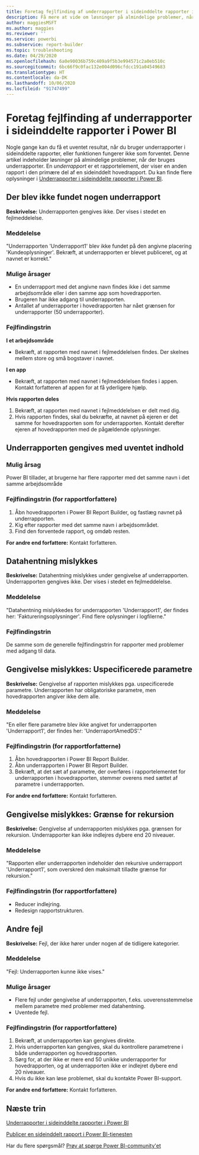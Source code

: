 ```yaml
---
title: Foretag fejlfinding af underrapporter i sideinddelte rapporter i Power BI
description: Få mere at vide om løsninger på almindelige problemer, når du bruger underrapporter, som er rapportelementer i en sideinddelt rapport.
author: maggiesMSFT
ms.author: maggies
ms.reviewer: ''
ms.service: powerbi
ms.subservice: report-builder
ms.topic: troubleshooting
ms.date: 04/29/2020
ms.openlocfilehash: 6a0e90036b759c409a9f5b3e994571c2a0eb510c
ms.sourcegitcommit: 6bc66f9c0fac132e004d096cfdcc191a04549683
ms.translationtype: HT
ms.contentlocale: da-DK
ms.lasthandoff: 10/06/2020
ms.locfileid: "91747499"
---
```

# <a name="troubleshoot-subreports-in-power-bi-paginated-reports"></a>Foretag fejlfinding af underrapporter i sideinddelte rapporter i Power BI

Nogle gange kan du få et uventet resultat, når du bruger underrapporter i sideinddelte rapporter, eller funktionen fungerer ikke som forventet. Denne artikel indeholder løsninger på almindelige problemer, når der bruges underrapporter. En *underrapport* er et rapportelement, der viser en anden rapport i den primære del af en sideinddelt hovedrapport. Du kan finde flere oplysninger i [Underrapporter i sideinddelte rapporter i Power BI](subreports.md).

## <a name="subreport-couldnt-be-found"></a>Der blev ikke fundet nogen underrapport

**Beskrivelse:** Underrapporten gengives ikke. Der vises i stedet en fejlmeddelelse.

### <a name="message"></a>Meddelelse

"Underrapporten 'Underrapport1' blev ikke fundet på den angivne placering 'Kundeoplysninger'. Bekræft, at underrapporten er blevet publiceret, og at navnet er korrekt."

### <a name="possible-reasons"></a>Mulige årsager

- En underrapport med det angivne navn findes ikke i det samme arbejdsområde eller i den samme app som hovedrapporten.
- Brugeren har ikke adgang til underrapporten.
- Antallet af underrapporter i hovedrapporten har nået grænsen for underrapporter (50 underrapporter).

### <a name="troubleshooting-steps"></a>Fejlfindingstrin

**I et arbejdsområde**

- Bekræft, at rapporten med navnet i fejlmeddelelsen findes. Der skelnes mellem store og små bogstaver i navnet.

**I en app**

- Bekræft, at rapporten med navnet i fejlmeddelelsen findes i appen. Kontakt forfatteren af appen for at få yderligere hjælp.

**Hvis rapporten deles**

1. Bekræft, at rapporten med navnet i fejlmeddelelsen er delt med dig.
2. Hvis rapporten findes, skal du bekræfte, at navnet på ejeren er det samme for hovedrapporten som for underrapporten. Kontakt derefter ejeren af hovedrapporten med de pågældende oplysninger.

## <a name="subreport-renders-with-unexpected-content"></a>Underrapporten gengives med uventet indhold

### <a name="possible-reason"></a>Mulig årsag

Power BI tillader, at brugerne har flere rapporter med det samme navn i det samme arbejdsområde

### <a name="troubleshooting-steps-for-report-authors"></a>Fejlfindingstrin (for rapportforfattere)

1. Åbn hovedrapporten i Power BI Report Builder, og fastlæg navnet på underrapporten.
2. Kig efter rapporter med det samme navn i arbejdsområdet.
3. Find den forventede rapport, og omdøb resten.

**For andre end forfattere:** Kontakt forfatteren.

## <a name="data-retrieval-fails"></a>Datahentning mislykkes

**Beskrivelse:** Datahentning mislykkes under gengivelse af underrapporten. Underrapporten gengives ikke. Der vises i stedet en fejlmeddelelse.

### <a name="message"></a>Meddelelse

"Datahentning mislykkedes for underrapporten 'Underrapport1', der findes her: 'Faktureringsoplysninger'. Find flere oplysninger i logfilerne."

### <a name="troubleshooting-steps"></a>Fejlfindingstrin

De samme som de generelle fejlfindingstrin for rapporter med problemer med adgang til data.

## <a name="rendering-fails-unspecified-parameters"></a>Gengivelse mislykkes: Uspecificerede parametre

**Beskrivelse:** Gengivelse af rapporten mislykkes pga. uspecificerede parametre. Underrapporten har obligatoriske parametre, men hovedrapporten angiver ikke dem alle.

### <a name="message"></a>Meddelelse 
"En eller flere parametre blev ikke angivet for underrapporten 'Underrapport1', der findes her: 'UnderraportAmedDS'."

### <a name="troubleshooting-steps-for-the-report-author"></a>Fejlfindingstrin (for rapportforfatterne)

1. Åbn hovedrapporten i Power BI Report Builder.
2. Åbn underrapporten i Power BI Report Builder.
3. Bekræft, at det sæt af parametre, der overføres i rapportelementet for underrapporten i hovedrapporten, stemmer overens med sættet af parametre i underrapporten.

**For andre end forfattere:** Kontakt forfatteren.

## <a name="rendering-fails-recursion-limit"></a>Gengivelse mislykkes: Grænse for rekursion

**Beskrivelse:** Gengivelse af underrapporten mislykkes pga. grænsen for rekursion. Underrapporter kan ikke indlejres dybere end 20 niveauer.

### <a name="message"></a>Meddelelse

"Rapporten eller underrapporten indeholder den rekursive underrapport 'Underrapport1', som overskred den maksimalt tilladte grænse for rekursion."

### <a name="troubleshooting-steps-for-report-authors"></a>Fejlfindingstrin (for rapportforfattere)

- Reducer indlejring.
- Redesign rapportstrukturen.

## <a name="other-errors"></a>Andre fejl

**Beskrivelse:** Fejl, der ikke hører under nogen af de tidligere kategorier.

### <a name="message"></a>Meddelelse

"Fejl: Underrapporten kunne ikke vises."

### <a name="possible-reasons"></a>Mulige årsager

- Flere fejl under gengivelse af underrapporten, f.eks. uoverensstemmelse mellem parametre med problemer med datahentning.
- Uventede fejl.

### <a name="troubleshooting-steps-for-report-authors"></a>Fejlfindingstrin (for rapportforfattere)

1. Bekræft, at underrapporten kan gengives direkte.
2. Hvis underrapporten kan gengives, skal du kontrollere parametrene i både underrapporten og hovedrapporten.
3. Sørg for, at der ikke er mere end 50 unikke underrapporter for hovedrapporten, og at underrapporten ikke er indlejret dybere end 20 niveauer.
4. Hvis du ikke kan løse problemet, skal du kontakte Power BI-support.

**For andre end forfattere:** Kontakt forfatteren.

## <a name="next-steps"></a>Næste trin

[Underrapporter i sideinddelte rapporter i Power BI](subreports.md)

[Publicer en sideinddelt rapport i Power BI-tjenesten](../consumer/paginated-reports-view-power-bi-service.md)

Har du flere spørgsmål? [Prøv at spørge Power BI-community'et](https://community.powerbi.com/)
